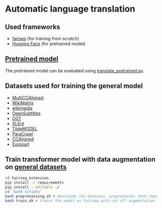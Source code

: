 # Automatic language translation

## Used frameworks

* [fairseq](https://github.com/pytorch/fairseq) (for training from scratch)
* [Hugging Face](https://huggingface.co/) (for pretrained model)

## [Pretrained model](https://huggingface.co/Helsinki-NLP/opus-mt-en-zls)

The pretrained model can be evaluated using [translate_pretrained.py](https://github.com/bounesh/NLP_project_2021/blob/main/translate_pretrained.py).

## Datasets used for training the general model

* [MultiCCAligned](https://opus.nlpl.eu/MultiCCAligned-v1.php) 
* [WikiMatrix](https://opus.nlpl.eu/WikiMatrix-v1.php)
* [wikimedia](https://opus.nlpl.eu/wikimedia-v20210402.php)
* [OpenSubtitles](https://opus.nlpl.eu/OpenSubtitles-v2018.php)
* [DGT](https://opus.nlpl.eu/DGT-v2019.php) 
* [XLEnt](https://opus.nlpl.eu/XLEnt-v1.php)
* [TildeMODEL](https://opus.nlpl.eu/TildeMODEL-v2018.php)
* [ParaCrawl](https://opus.nlpl.eu/ParaCrawl-v7.1.php)
* [CCAligned](https://opus.nlpl.eu/CCAligned-v1.php) 
* [Europarl](https://opus.nlpl.eu/Europarl.php)

## Train transformer model with data augmentation on [general datasets](#datasets-used-for-training-the-general-model)

```bash
cd fairseq_extension
pip install -r requirements
pip install --editable ./
cd 'bash scripts'
bash preprocessing.sh # downloads the datasets, preprocesses them (bpe tokenization, binarization, ...) and splits them into train & valid (random 0.0002%) 
bash train.sh # trains the model on fairseq with cut off augmentation
```
